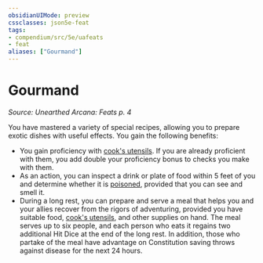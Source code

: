 ```yaml
---
obsidianUIMode: preview
cssclasses: json5e-feat
tags:
- compendium/src/5e/uafeats
- feat
aliases: ["Gourmand"]
---
```

# Gourmand
*Source: Unearthed Arcana: Feats p. 4*  

You have mastered a variety of special recipes, allowing you to prepare exotic dishes with useful effects. You gain the following benefits:

- You gain proficiency with [cook's utensils](/Systems/5e/items/cooks-utensils.md). If you are already proficient with them, you add double your proficiency bonus to checks you make with them.  
- As an action, you can inspect a drink or plate of food within 5 feet of you and determine whether it is [poisoned](/Systems/5e/rules/conditions.md#poisoned), provided that you can see and smell it.  
- During a long rest, you can prepare and serve a meal that helps you and your allies recover from the rigors of adventuring, provided you have suitable food, [cook's utensils](/Systems/5e/items/cooks-utensils.md), and other supplies on hand. The meal serves up to six people, and each person who eats it regains two additional Hit Dice at the end of the long rest. In addition, those who partake of the meal have advantage on Constitution saving throws against disease for the next 24 hours.